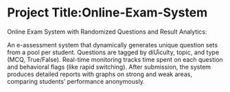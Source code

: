 # Project Title:Online-Exam-System
Online Exam System with Randomized Questions and Result Analytics:

An e-assessment system that dynamically generates unique question sets from a pool per
student. Questions are tagged by diƯiculty, topic, and type (MCQ, True/False). Real-time
monitoring tracks time spent on each question and behavioral flags (like rapid switching). After
submission, the system produces detailed reports with graphs on strong and weak areas,
comparing students’ performance anonymously.
